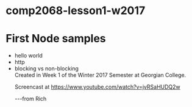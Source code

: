 # comp2068-lesson1-w2017
<h1>First Node samples</h1>
<ul>
<li>hello world</li>
<li>http</li>
<li>blocking vs non-blocking</li>
Created in Week 1 of the Winter 2017 Semester at Georgian College. 
<p>Screencast at 
<a href="https://www.youtube.com/watch?v=jvRSaHUDQ2w">https://www.youtube.com/watch?v=jvRSaHUDQ2w</a></p>


---from Rich
